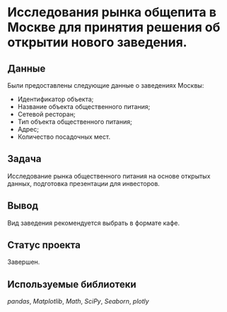 # Исследования рынка общепита в Москве для принятия решения об открытии нового заведения.

## Данные

Были предоставлены следующие данные о заведениях Москвы:

- Идентификатор объекта;
- Название объекта общественного питания;
- Сетевой ресторан;
- Тип объекта общественного питания;
- Адрес;
- Количество посадочных мест.

## Задача

Исследование рынка общественного питания на основе открытых данных, подготовка презентации для инвесторов.

## Вывод

Вид заведения рекомендуется выбрать в формате кафе.

## Статус проекта

Завершен.

## Используемые библиотеки
 *pandas*, *Matplotlib*, *Math*, *SciPy*, *Seaborn*, *plotly*
